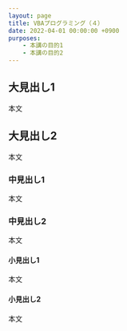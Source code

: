 ```yaml
---
layout: page
title: VBAプログラミング（４）
date: 2022-04-01 00:00:00 +0900
purposes:
    - 本講の目的1
    - 本講の目的2
---
```



大見出し1
--------------

本文

大見出し2
--------------

本文

### 中見出し1

本文

### 中見出し2

本文

#### 小見出し1

本文

#### 小見出し2

本文